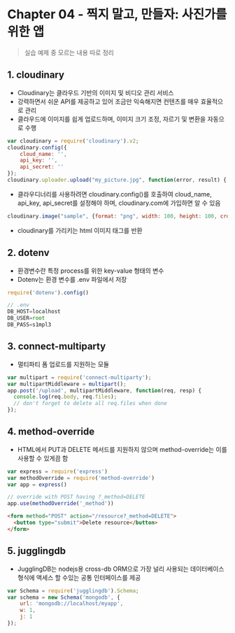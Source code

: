 # Chapter 04 - 찍지 말고, 만들자: 사진가를 위한 앱

> 실습 예제 중 모르는 내용 따로 정리

## 1. cloudinary

- Cloudinary는 클라우드 기반의 이미지 및 비디오 관리 서비스
- 강력하면서 쉬운 API를 제공하고 있어 조금만 익숙해지면 컨텐츠를 매우 효율적으로 관리
- 클라우드에 이미지를 쉽게 업로드하며, 이미지 크기 조정, 자르기 및 변환을 자동으로 수행

```javascript
var cloudinary = require('cloudinary').v2;
cloudinary.config({
    cloud_name: '',
    api_key: '',
    api_secret: ''
});
cloudinary.uploader.upload("my_picture.jpg", function(error, result) { console.log(result) });
```

- 클라우디너리를 사용하려면 cloudinary.config()를 호출하여 cloud_name, api_key, api_secret를 설정해야 하며, cloudinary.com에 가입하면 알 수 있음

```javascript
cloudinary.image("sample", {format: "png", width: 100, height: 100, crop: "fill"})
```

- cloudinary를 가리키는 html 이미지 태그를 반환

## 2. dotenv

- 환경변수란 특정 process를 위한 key-value 형태의 변수
- Dotenv는 환경 변수를 .env 파일에서 저장

```javascript
require('dotenv').config()

// .env
DB_HOST=localhost
DB_USER=root
DB_PASS=s1mpl3
```

## 3. connect-multiparty

- 멀티파티 폼 업로드를 지원하는 모듈

```javascript
var multipart = require('connect-multiparty');
var multipartMiddleware = multipart();
app.post('/upload', multipartMiddleware, function(req, resp) {
  console.log(req.body, req.files);
  // don't forget to delete all req.files when done
});
```

## 4. method-override

- HTML에서 PUT과 DELETE 메서드를 지원하지 않으며 method-override는 이를 사용할 수 있게끔 함

```javascript
var express = require('express')
var methodOverride = require('method-override')
var app = express()

// override with POST having ?_method=DELETE
app.use(methodOverride('_method'))
```

```html
<form method="POST" action="/resource?_method=DELETE">
  <button type="submit">Delete resource</button>
</form>
```

## 5. jugglingdb

- JugglingDB는 nodejs용 cross-db ORM으로 가장 널리 사용되는 데이터베이스 형식에 액세스 할 수있는 공통 인터페이스를 제공

```javascript
var Schema = require('jugglingdb').Schema;
var schema = new Schema('mongodb', {
    url: 'mongodb://localhost/myapp',
    w: 1,
    j: 1
});
```
